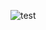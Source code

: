 ![test](https://media.discordapp.net/attachments/977600358023036941/1013600697012457624/58672-Koishi-Komeiji-Satori-KomeijiTouhou-HD-Wallpaper.png)
